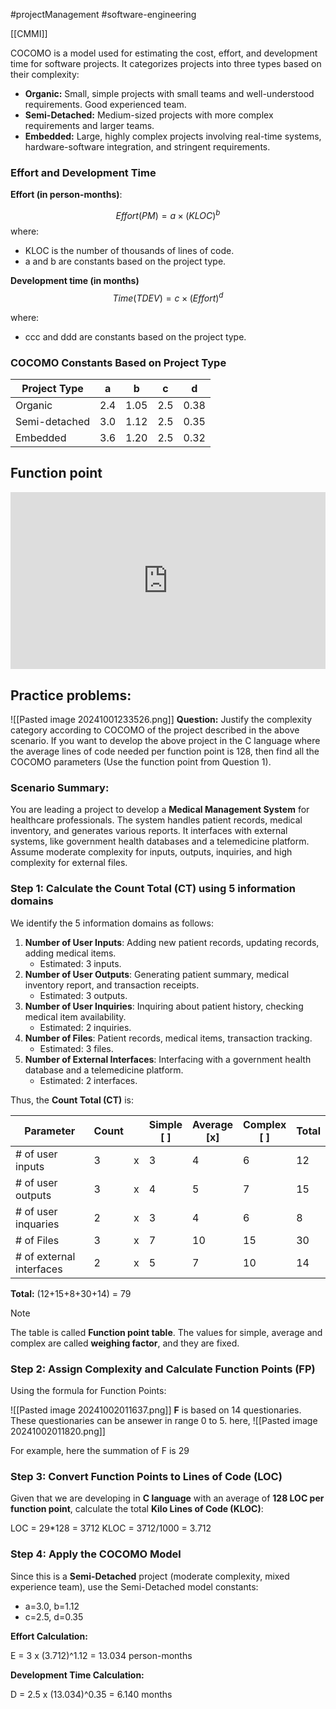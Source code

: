 #projectManagement #software-engineering 

[[CMMI]]

COCOMO is a model used for estimating the cost, effort, and development time for software projects. It categorizes projects into three types based on their complexity:
- **Organic:** Small, simple projects with small teams and well-understood requirements. Good experienced team.
- **Semi-Detached:** Medium-sized projects with more complex requirements and larger teams.
- **Embedded:** Large, highly complex projects involving real-time systems, hardware-software integration, and stringent requirements.
### Effort and Development Time

**Effort (in person-months)**:

$$ Effort (PM)= a×(KLOC)^b$$
where:
- KLOC is the number of thousands of lines of code.
- a and b are constants based on the project type.

**Development time (in months)**
$$Time (TDEV)=c×(Effort)^d$$

where:

- ccc and ddd are constants based on the project type.


### **COCOMO Constants Based on Project Type**

| **Project Type** | **a** | **b** | **c** | **d** |
| ---------------- | ----- | ----- | ----- | ----- |
| Organic          | 2.4   | 1.05  | 2.5   | 0.38  |
| Semi-detached    | 3.0   | 1.12  | 2.5   | 0.35  |
| Embedded         | 3.6   | 1.20  | 2.5   | 0.32  |
## Function point

<div style="position: relative; width: 100%; padding-bottom: 56.25%; height: 0; overflow: hidden;">
    <iframe 
        src="https://www.youtube.com/embed/TfgNgD9K-bA?si=cvbsneUdvOpvIqZ-" 
        title="YouTube video player" 
        frameborder="0" 
        allow="accelerometer; autoplay; clipboard-write; encrypted-media; gyroscope; picture-in-picture; web-share" 
        allowfullscreen
        style="position: absolute; top: 0; left: 0; width: 100%; height: 100%; border: 0;">
    </iframe>
</div>

## Practice problems:

![[Pasted image 20241001233526.png]]
**Question:** Justify the complexity category according to COCOMO of the project described in the above scenario. If you want to develop the above project in the C language where the average lines of code needed per function point is 128, then find all the COCOMO parameters (Use the function point from Question 1).

### **Scenario Summary**:

You are leading a project to develop a **Medical Management System** for healthcare professionals. The system handles patient records, medical inventory, and generates various reports. It interfaces with external systems, like government health databases and a telemedicine platform. Assume moderate complexity for inputs, outputs, inquiries, and high complexity for external files.

### **Step 1: Calculate the Count Total (CT) using 5 information domains**

We identify the 5 information domains as follows:

1. **Number of User Inputs**: Adding new patient records, updating records, adding medical items.
    - Estimated: 3 inputs.
2. **Number of User Outputs**: Generating patient summary, medical inventory report, and transaction receipts.
    - Estimated: 3 outputs.
3. **Number of User Inquiries**: Inquiring about patient history, checking medical item availability.
    - Estimated: 2 inquiries.
4. **Number of Files**: Patient records, medical items, transaction tracking.
    - Estimated: 3 files.
5. **Number of External Interfaces**: Interfacing with a government health database and a telemedicine platform.
    - Estimated: 2 interfaces.

Thus, the **Count Total (CT)** is:

| **Parameter**            | **Count** |     | **Simple**<br>[ ] | **Average**<br>[x] | **Complex**<br>[ ] | Total |
| ------------------------ | --------- | --- | ----------------- | ------------------ | ------------------ | ----- |
| # of user inputs         | 3         | x   | 3                 | 4                  | 6                  | 12    |
| # of user outputs        | 3         | x   | 4                 | 5                  | 7                  | 15    |
| # of user inquaries      | 2         | x   | 3                 | 4                  | 6                  | 8     |
| # of Files               | 3         | x   | 7                 | 10                 | 15                 | 30    |
| # of external interfaces | 2         | x   | 5                 | 7                  | 10                 | 14    |
**Total:** (12+15+8+30+14) = 79

>[!Note]
>The table is called **Function point table**. The values for simple, average and complex are called **weighing factor**, and they are fixed.

### Step 2: Assign Complexity and Calculate Function Points (FP)

Using the formula for Function Points:

![[Pasted image 20241002011637.png]]
**F** is based on 14 questionaries. These questionaries can be ansewer in range 0 to 5. here, 
![[Pasted image 20241002011820.png]]

For example, here the summation of F is 29

### Step 3: Convert Function Points to Lines of Code (LOC)
Given that we are developing in **C language** with an average of **128 LOC per function point**, calculate the total **Kilo Lines of Code (KLOC)**:

LOC = 29*128 = 3712
KLOC = 3712/1000 = 3.712

### Step 4: Apply the COCOMO Model

Since this is a **Semi-Detached** project (moderate complexity, mixed experience team), use the Semi-Detached model constants:

- a=3.0,  b=1.12
- c=2.5, d=0.35

**Effort Calculation:**

E = 3 x (3.712)^1.12 = 13.034 person-months

**Development Time Calculation:**

D = 2.5 x (13.034)^0.35 = 6.140 months